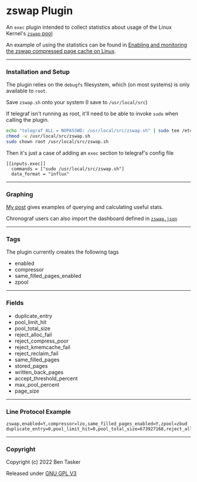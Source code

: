 # zswap Plugin

An `exec` plugin intended to collect statistics about usage of the Linux Kernel's [`zswap` pool](https://www.kernel.org/doc/html/latest/admin-guide/mm/zswap.html)

An example of using the statistics can be found in [Enabling and monitoring the zswap compressed page cache on Linux](https://www.bentasker.co.uk/posts/documentation/linux/enabling-and-monitoring-zswap-compressed-swap-on-linux.html#telegraf_exec_script).

----

### Installation and Setup

The plugin relies on the `debugfs` filesystem, which (on most systems) is only available to `root`. 

Save `zswap.sh` onto your system (I save to `/usr/local/src`)

If telegraf isn't running as root, it'll need to be able to invoke `sudo` when calling the plugin.
```sh
echo "telegraf ALL = NOPASSWD: /usr/local/src/zswap.sh" | sudo tee /etc/sudoers.d/telegraf_zswap
chmod -w /usr/local/src/zswap.sh
sudo chown root /usr/local/src/zswap.sh
```

Then it's just a case of adding an `exec` section to telegraf's config file
```
[[inputs.exec]]
  commands = ["sudo /usr/local/src/zswap.sh"]
  data_format = "influx"
```

----

### Graphing

[My post](https://www.bentasker.co.uk/posts/documentation/linux/enabling-and-monitoring-zswap-compressed-swap-on-linux.html#query_statistics) gives examples of querying and calculating useful stats.

Chronograf users can also import the dashboard defined in [`zswap.json`](zswap.json)

----

### Tags

The plugin currently creates the following tags

* enabled
* compressor
* same_filled_pages_enabled
* zpool

----

### Fields

* duplicate_entry
* pool_limit_hit
* pool_total_size
* reject_alloc_fail
* reject_compress_poor
* reject_kmemcache_fail
* reject_reclaim_fail
* same_filled_pages
* stored_pages
* written_back_pages
* accept_threshold_percent
* max_pool_percent
* page_size

----

### Line Protocol Example

    zswap,enabled=Y,compressor=lzo,same_filled_pages_enabled=Y,zpool=zbud duplicate_entry=0,pool_limit_hit=0,pool_total_size=673927168,reject_alloc_fail=0,reject_compress_poor=17203,reject_kmemcache_fail=0,reject_reclaim_fail=0,same_filled_pages=43367,stored_pages=307492,written_back_pages=0,accept_threshold_percent=90,max_pool_percent=20,page_size=4096

----

### Copyright

Copyright (c) 2022 Ben Tasker

Released under [GNU GPL V3](https://www.gnu.org/licenses/gpl-3.0.txt)
